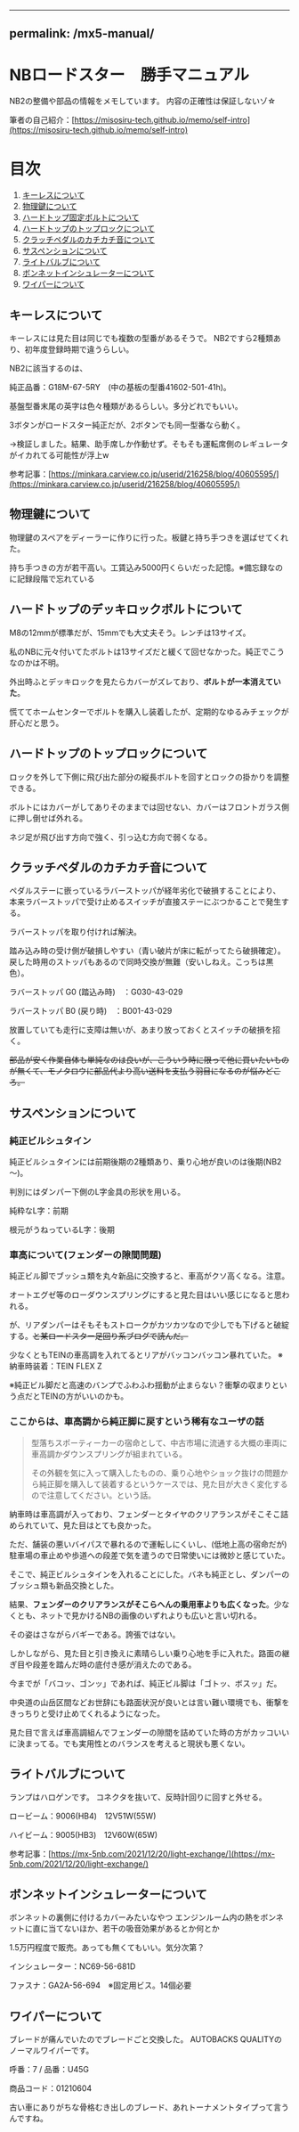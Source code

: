 
<!-- Google tag (gtag.js) -->
<script async src="https://www.googletagmanager.com/gtag/js?id=G-5Q4LDCVGQS"></script>
<script>
  window.dataLayer = window.dataLayer || [];
  function gtag(){dataLayer.push(arguments);}
  gtag('js', new Date());

  gtag('config', 'G-5Q4LDCVGQS');
</script>




---
permalink: /mx5-manual/
---
# NBロードスター　勝手マニュアル

NB2の整備や部品の情報をメモしています。
内容の正確性は保証しないゾ☆

筆者の自己紹介：[https://misosiru-tech.github.io/memo/self-intro](https://misosiru-tech.github.io/memo/self-intro)

# 目次

1. [キーレスについて](#キーレスについて)
1. [物理鍵について](#キーレスについて)
1. [ハードトップ固定ボルトについて](#ハードトップのデッキロックボルトについて)
1. [ハードトップのトップロックについて](#ハードトップのトップロックについて)
1. [クラッチペダルのカチカチ音について](#クラッチペダルのカチカチ音について)
1. [サスペンションについて](#サスペンションについて)
1. [ライトバルブについて](#ライトバルブについて)
1. [ボンネットインシュレーターについて](#ボンネットインシュレーターについて)
1. [ワイパーについて](#ワイパーについて)

## キーレスについて

キーレスには見た目は同じでも複数の型番があるそうで。
NB2ですら2種類あり、初年度登録時期で違うらしい。

NB2に該当するのは、

純正品番：G18M-67-5RY　(中の基板の型番41602-501-41h)。

基盤型番末尾の英字は色々種類があるらしい。多分どれでもいい。

3ボタンがロードスター純正だが、2ボタンでも同一型番なら動く。

→検証しました。結果、助手席しか作動せず。そもそも運転席側のレギュレータがイカれてる可能性が浮上w

参考記事：[https://minkara.carview.co.jp/userid/216258/blog/40605595/](https://minkara.carview.co.jp/userid/216258/blog/40605595/)

## 物理鍵について

物理鍵のスペアをディーラーに作りに行った。板鍵と持ち手つきを選ばせてくれた。

持ち手つきの方が若干高い。工賃込み5000円くらいだった記憶。※備忘録なのに記録段階で忘れている



## ハードトップのデッキロックボルトについて

M8の12mmが標準だが、15mmでも大丈夫そう。レンチは13サイズ。

私のNBに元々付いてたボルトは13サイズだと緩くて回せなかった。純正でこうなのかは不明。

外出時ふとデッキロックを見たらカバーがズレており、**ボルトが一本消えていた**。

慌ててホームセンターでボルトを購入し装着したが、定期的なゆるみチェックが肝心だと思う。

## ハードトップのトップロックについて

ロックを外して下側に飛び出た部分の縦長ボルトを回すとロックの掛かりを調整できる。

ボルトにはカバーがしてありそのままでは回せない、カバーはフロントガラス側に押し倒せば外れる。

ネジ足が飛び出す方向で強く、引っ込む方向で弱くなる。



## クラッチペダルのカチカチ音について

ペダルステーに嵌っているラバーストッパが経年劣化で破損することにより、
本来ラバーストッパで受け止めるスイッチが直接ステーにぶつかることで発生する。

ラバーストッパを取り付ければ解決。

踏み込み時の受け側が破損しやすい（青い破片が床に転がってたら破損確定）。
戻した時用のストッパもあるので同時交換が無難（安いしねえ。こっちは黒色）。

ラバーストッパ G0 (踏込み時)　：G030-43-029

ラバーストッパ B0 (戻り時)　：B001-43-029 

放置していても走行に支障は無いが、あまり放っておくとスイッチの破損を招く。

~~部品が安く作業自体も単純なのは良いが、こういう時に限って他に買いたいものが無くて、モノタロウに部品代より高い送料を支払う羽目になるのが悩みどころ。~~






## サスペンションについて

### 純正ビルシュタイン
純正ビルシュタインには前期後期の2種類あり、乗り心地が良いのは後期(NB2～)。

判別にはダンパー下側のL字金具の形状を用いる。

純粋なL字：前期

根元がうねっているL字：後期

### 車高について(フェンダーの隙間問題)

純正ビル脚でブッシュ類を丸々新品に交換すると、車高がクソ高くなる。注意。

オートエグゼ等のローダウンスプリングにすると見た目はいい感じになると思われる。

が、リアダンパーはそもそもストロークがカツカツなので少しでも下げると破綻する。~~と某ロードスター足回り系ブログで読んだ。~~

少なくともTEINの車高調を入れてるとリアがバッコンバッコン暴れていた。
※納車時装着：TEIN FLEX Z

※純正ビル脚だと高速のバンプでふわふわ揺動が止まらない？衝撃の収まりという点だとTEINの方がいいのかも。

### ここからは、車高調から純正脚に戻すという稀有なユーザの話

> 型落ちスポーティーカーの宿命として、中古市場に流通する大概の車両に車高調かダウンスプリングが組まれている。
> 
> その外観を気に入って購入したものの、乗り心地やショック抜けの問題から純正脚を購入して装着するというケースでは、見た目が大きく変化するので注意してください。という話。


納車時は車高調が入っており、フェンダーとタイヤのクリアランスがそこそこ詰められていて、見た目はとても良かった。

ただ、舗装の悪いバイパスで暴れるので運転しにくいし、(低地上高の宿命だが)駐車場の車止めや歩道への段差で気を遣うので日常使いには微妙と感じていた。

そこで、純正ビルシュタインを入れることにした。バネも純正とし、ダンパーのブッシュ類も新品交換とした。

結果、**フェンダーのクリアランスがそこらへんの乗用車よりも広くなった**。少なくとも、ネットで見かけるNBの画像のいずれよりも広いと言い切れる。

その姿はさながらバギーである。誇張ではない。

しかしながら、見た目と引き換えに素晴らしい乗り心地を手に入れた。路面の継ぎ目や段差を踏んだ時の底付き感が消えたのである。

今までが「バコッ、ゴンッ」であれば、純正ビル脚は「ゴトッ、ボスッ」だ。

中央道の山岳区間などお世辞にも路面状況が良いとは言い難い環境でも、衝撃をきっちりと受け止めてくれるようになった。

見た目で言えば車高調組んでフェンダーの隙間を詰めていた時の方がカッコいいに決まってる。でも実用性とのバランスを考えると現状も悪くない。




## ライトバルブについて

ランプはハロゲンです。
コネクタを抜いて、反時計回りに回すと外せる。

ロービーム：9006(HB4)　12V51W(55W) 

ハイビーム：9005(HB3)　12V60W(65W)

参考記事：[https://mx-5nb.com/2021/12/20/light-exchange/](https://mx-5nb.com/2021/12/20/light-exchange/)



## ボンネットインシュレーターについて

ボンネットの裏側に付けるカバーみたいなやつ
エンジンルーム内の熱をボンネットに直に当てないほか、若干の吸音効果があるとか何とか

1.5万円程度で販売。あっても無くてもいい。気分次第？

インシュレーター：NC69-56-681D

ファスナ：GA2A-56-694　※固定用ビス。14個必要

## ワイパーについて

ブレードが痛んでいたのでブレードごと交換した。
AUTOBACKS QUALITYのノーマルワイパーです。

呼番：7 / 品番：U45G

商品コード：01210604

古い車にありがちな骨格むき出しのブレード、あれトーナメントタイプって言うんですね。




